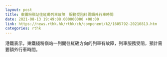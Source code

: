 ```yaml
---
layout: post
title: 東鐵粉嶺站往紅磡列車故障　服務受阻料需額外行車時間
date: 2021-08-13 19:49:08.000000000 +08:00
link: https://news.rthk.hk/rthk/ch/component/k2/1605792-20210813.htm
categories: rthk
---
```


港鐵表示，東鐵綫粉嶺站一列開往紅磡方向的列車有故障，列車服務受阻，預計需要額外行車時間。
